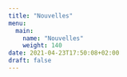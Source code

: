 ```yaml
---
title: "Nouvelles"
menu:
  main:
    name: "Nouvelles"
    weight: 140
date: 2021-04-23T17:50:08+02:00
draft: false
---
```



